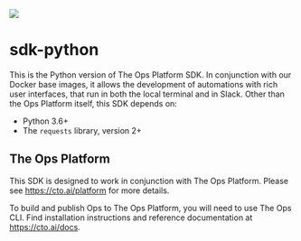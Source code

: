 ![](https://raw.githubusercontent.com/cto-ai/sdk-python/master/assets/banner.png)

# sdk-python

This is the Python version of The Ops Platform SDK. In
conjunction with our Docker base images, it allows the development of
automations with rich user interfaces, that run in both the local
terminal and in Slack. Other than the Ops Platform itself, this SDK
depends on:

- Python 3.6+
- The `requests` library, version 2+

## The Ops Platform

This SDK is designed to work in conjunction with The Ops
Platform. Please see <https://cto.ai/platform> for more details.

To build and publish Ops to The Ops Platform, you will need to use
The Ops CLI. Find installation instructions and reference
documentation at <https://cto.ai/docs>.
